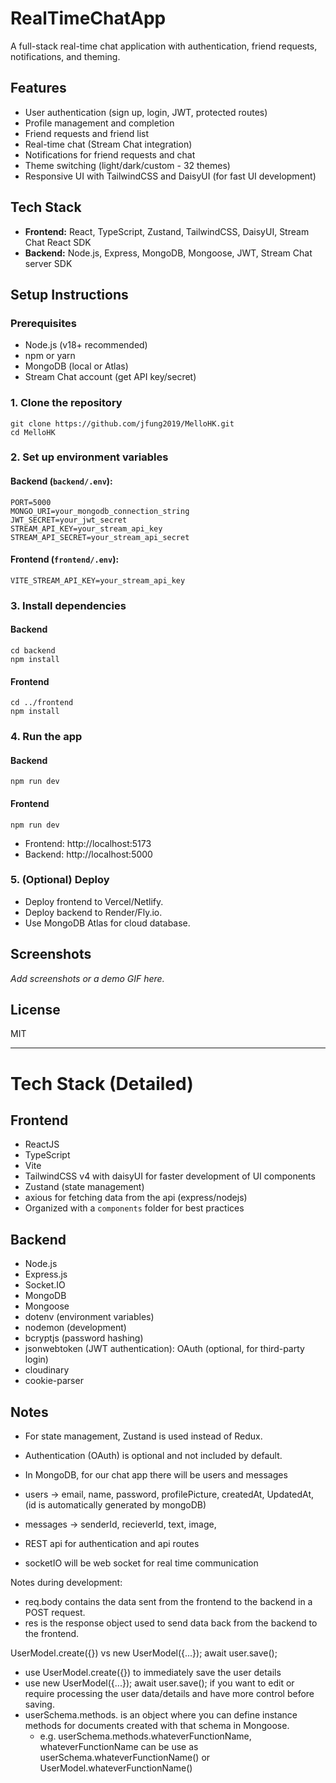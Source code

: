 # RealTimeChatApp

A full-stack real-time chat application with authentication, friend requests, notifications, and theming.

## Features
- User authentication (sign up, login, JWT, protected routes)
- Profile management and completion
- Friend requests and friend list
- Real-time chat (Stream Chat integration)
- Notifications for friend requests and chat
- Theme switching (light/dark/custom - 32 themes)
- Responsive UI with TailwindCSS and DaisyUI (for fast UI development)

## Tech Stack
- **Frontend:** React, TypeScript, Zustand, TailwindCSS, DaisyUI, Stream Chat React SDK
- **Backend:** Node.js, Express, MongoDB, Mongoose, JWT, Stream Chat server SDK

## Setup Instructions

### Prerequisites
- Node.js (v18+ recommended)
- npm or yarn
- MongoDB (local or Atlas)
- Stream Chat account (get API key/secret)

### 1. Clone the repository
```
git clone https://github.com/jfung2019/MelloHK.git
cd MelloHK
```

### 2. Set up environment variables

#### Backend (`backend/.env`):
```
PORT=5000
MONGO_URI=your_mongodb_connection_string
JWT_SECRET=your_jwt_secret
STREAM_API_KEY=your_stream_api_key
STREAM_API_SECRET=your_stream_api_secret
```

#### Frontend (`frontend/.env`):
```
VITE_STREAM_API_KEY=your_stream_api_key
```

### 3. Install dependencies

#### Backend
```
cd backend
npm install
```

#### Frontend
```
cd ../frontend
npm install
```

### 4. Run the app

#### Backend
```
npm run dev
```

#### Frontend
```
npm run dev
```

- Frontend: http://localhost:5173
- Backend: http://localhost:5000

### 5. (Optional) Deploy
- Deploy frontend to Vercel/Netlify.
- Deploy backend to Render/Fly.io.
- Use MongoDB Atlas for cloud database.

## Screenshots
_Add screenshots or a demo GIF here._

## License
MIT

---

# Tech Stack (Detailed)

## Frontend
- ReactJS
- TypeScript
- Vite
- TailwindCSS v4 with daisyUI for faster development of UI components
- Zustand (state management)
- axious for fetching data from the api (express/nodejs)
- Organized with a `components` folder for best practices

## Backend
- Node.js
- Express.js
- Socket.IO
- MongoDB
- Mongoose
- dotenv (environment variables)
- nodemon (development)
- bcryptjs (password hashing)
- jsonwebtoken (JWT authentication): OAuth (optional, for third-party login)
- cloudinary 
- cookie-parser

## Notes
- For state management, Zustand is used instead of Redux.
- Authentication (OAuth) is optional and not included by default.

- In MongoDB, for our chat app there will be users and messages
- users -> email, name, password, profilePicture, createdAt, UpdatedAt, (id is automatically generated by mongoDB)
- messages -> senderId, recieverId, text, image,
- REST api for authentication and api routes
- socketIO will be web socket for real time communication



Notes during development:

- req.body contains the data sent from the frontend to the backend in a POST request.
- res is the response object used to send data back from the backend to the frontend.

UserModel.create({}) vs new UserModel({...}); await user.save();
- use UserModel.create({}) to immediately save the user details
- use new UserModel({...}); await user.save(); if you want to edit or require processing the user data/details and have more control before saving.
- userSchema.methods. is an object where you can define instance methods for documents created with that schema in Mongoose.
  - e.g. userSchema.methods.whateverFunctionName, whateverFunctionName can be use as userSchema.whateverFunctionName() or UserModel.whateverFunctionName()
